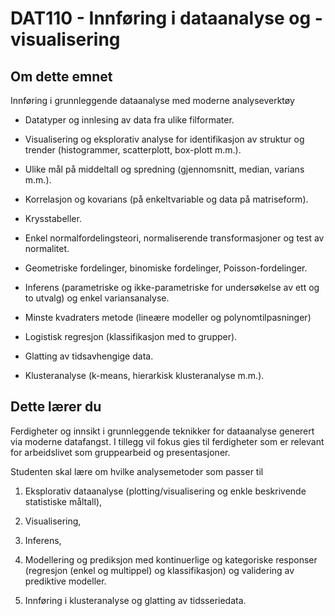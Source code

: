 # DAT110 - Innføring i dataanalyse og -visualisering

## Om dette emnet

Innføring i grunnleggende dataanalyse med moderne analyseverktøy

- Datatyper og innlesing av data fra ulike filformater.

- Visualisering og eksplorativ analyse for identifikasjon av struktur og trender (histogrammer, scatterplott, box-plott m.m.).

- Ulike mål på middeltall og spredning (gjennomsnitt, median, varians m.m.).

- Korrelasjon og kovarians (på enkeltvariable og data på matriseform).

- Krysstabeller.

- Enkel normalfordelingsteori, normaliserende transformasjoner og test av normalitet.

- Geometriske fordelinger, binomiske fordelinger, Poisson-fordelinger.

- Inferens (parametriske og ikke-parametriske for undersøkelse av ett og to utvalg) og enkel variansanalyse.

- Minste kvadraters metode (lineære modeller og polynomtilpasninger)

- Logistisk regresjon (klassifikasjon med to grupper).

- Glatting av tidsavhengige data.

- Klusteranalyse (k-means, hierarkisk klusteranalyse m.m.).

## Dette lærer du

Ferdigheter og innsikt i grunnleggende teknikker for dataanalyse generert via moderne datafangst. I tillegg vil fokus gies til ferdigheter som er relevant for arbeidslivet som gruppearbeid og presentasjoner.

Studenten skal lære om hvilke analysemetoder som passer til

1) Eksplorativ dataanalyse (plotting/visualisering og enkle beskrivende statistiske måltall),

2) Visualisering,

3) Inferens,

4) Modellering og prediksjon med kontinuerlige og kategoriske responser (regresjon (enkel og multippel) og klassifikasjon) og validering av prediktive modeller.

5) Innføring i klusteranalyse og glatting av tidsseriedata.

